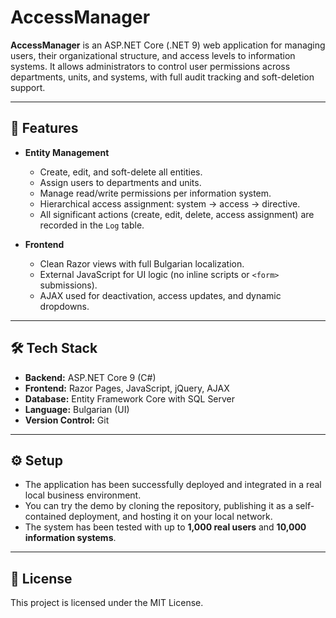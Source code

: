 # AccessManager

**AccessManager** is an ASP.NET Core (.NET 9) web application for managing users, their organizational structure, and access levels to information systems. It allows administrators to control user permissions across departments, units, and systems, with full audit tracking and soft-deletion support.

---

## 🚀 Features

- **Entity Management**
  - Create, edit, and soft-delete all entities.
  - Assign users to departments and units.
  - Manage read/write permissions per information system.
  - Hierarchical access assignment: system → access → directive.
  - All significant actions (create, edit, delete, access assignment) are recorded in the `Log` table.

- **Frontend**
  - Clean Razor views with full Bulgarian localization.
  - External JavaScript for UI logic (no inline scripts or `<form>` submissions).
  - AJAX used for deactivation, access updates, and dynamic dropdowns.

---

## 🛠️ Tech Stack

- **Backend:** ASP.NET Core 9 (C#)
- **Frontend:** Razor Pages, JavaScript, jQuery, AJAX
- **Database:** Entity Framework Core with SQL Server
- **Language:** Bulgarian (UI)
- **Version Control:** Git

---

## ⚙️ Setup

- The application has been successfully deployed and integrated in a real local business environment.
- You can try the demo by cloning the repository, publishing it as a self-contained deployment, and hosting it on your local network.
- The system has been tested with up to **1,000 real users** and **10,000 information systems**.

---

## 📄 License

This project is licensed under the MIT License.

